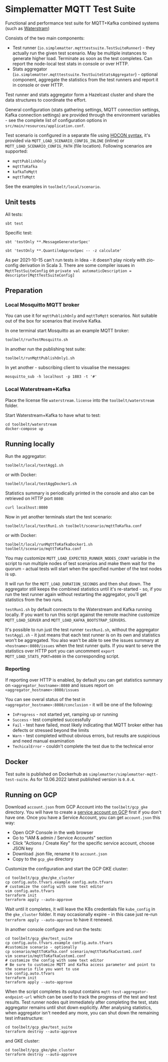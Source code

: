 # Simplematter MQTT Test Suite

Functional and performance test suite for MQTT+Kafka combined systems (such as [Waterstram](waterstream.io)) 

Consists of the two main components:

- Test runner (`io.simplematter.mqtttestsuite.TestSuiteRunner`) - they actually run the given test scenario. 
  May be multiple instances to generate higher load. Terminate as soon as the test completes.
  Can report the node-local test stats in console or over HTTP.
- Stats aggregator (`io.simplematter.mqtttestsuite.TestSuiteStatsAggregator`) - optional component, 
  aggregate the statistics from the test runners and report it in console or over HTTP.

Test runner and stats aggregator form a Hazelcast cluster and share the data structures to coordinate the effort. 

General configuration (stats gathering settings, MQTT connection settings, Kafka connection settings)
are provided through the environment variables - see the complete list of configuration options in `src/main/resources/application.conf`.

Test scenario is configured in a separate file using [HOCON syntax](https://github.com/lightbend/config), 
it's provided via `MQTT_LOAD_SCENARIO_CONFIG_INLINE` (inline) or `MQTT_LOAD_SCENARIO_CONFIG_PATH` (file location).
Following scenarios are supported:

- `mqttPublishOnly`
- `mqttToKafka`
- `kafkaToMqtt`
- `mqttToMqtt`

See the examples in `toolbelt/local/scenario`.

## Unit tests 

All tests:

    sbt test

Specific test:

    sbt 'testOnly **.MessageGeneratorSpec'

    sbt 'testOnly **.QuantileApproxSpec -- -z calculate'

As per 2021-10-15 can't run tests in Idea - it doesn't play nicely with zio-config derivation in Scala 3. 
There are some compiler issues in `MqttTestSuiteConfig` on `private val automaticDescription = descriptor[MqttTestSuiteConfig]`

## Preparation 

### Local Mosquitto MQTT broker

You can use it for `mqttPublishOnly` and `mqttToMqtt` scenarios. 
Not suitable out of the box for scenarios that involve Kafka. 

In one terminal start Mosquitto as an example MQTT broker:

    toolbelt/runTestMosquitto.sh

In another run the publishing test suite:

    toolbelt/runMqttPublishOnly1.sh

In yet another - subscribing client to visualise the messages:

    mosquitto_sub -h localhost -p 1883 -t '#'

### Local Waterstream+Kafka

Place the license file `waterstream.license` into the `toolbelt/waterstream` folder.

Start Waterstream+Kafka to have what to test:

    cd toolbelt/waterstream
    docker-compose up

## Running locally 

Run the aggregator:

    toolbelt/local/testAgg1.sh

or with Docker:

    toolbelt/local/testAggDocker1.sh

Statistics summary is periodically printed in the console and also can be retrieved on HTTP port `8080`:

    curl localhost:8080

Now in yet another terminals start the test scenario:

    toolbelt/local/testRun1.sh toolbelt/scenario/mqttToKafka.conf

or with Docker:

    toolbelt/local/runMqttToKafkaDocker1.sh toolbelt/scenario/mqttToKafka.conf

You may customize `MQTT_LOAD_EXPECTED_RUNNER_NODES_COUNT` variable in the script 
to run multiple nodes of test scenarios 
and make them wait for the quorum - actual tests will start when the specified number
of the test nodes is up.

It will run for the `MQTT_LOAD_DURATION_SECONDS` and then shut down. The aggregator still keeps the
combined statistics until it's re-started - so, if you run the test runner again without restarting
the aggregator, you'll get statistics from the two runs.

`testRun1.sh` by default connects to the Waterstream and Kafka running locally.
If you want to run this script against the remote machine customize `MQTT_LOAD_SERVER` and `MQTT_LOAD_KAFKA_BOOTSTRAP_SERVERS`.

It's possible to run just the test runner `testRun1.sh`, without the aggregator `testAgg1.sh` - 
it just means that each test runner is on its own and statistics won't be aggregated. 
You also wan't be able to see the issues summary at `<hostname>:8080/issues` when the test runner quits.
If you want to serve the statistics over HTTP port you can uncomment `export MQTT_LOAD_STATS_PORT=8080` in the 
corresponding script.

### Reporting 

If reporting over HTTP is enabled, by default you can get statistics summary on `<aggregator_hostname>:8080` 
and issues report on `<aggregator_hostname>:8080/issues`

You can see overal status of the test in `<aggregator_hostname>:8080/conclusion` - it will be one of the following:
- `InProgress` - not started yet, ramping up or running
- `Success` - test completed successfully
- `Fail` - test have failed, most likely indicating that MQTT broker either has defects or stressed beyond the limits 
- `Warn` - test completed without obvious errors, but results are suspicious and need manual examination 
- `TechicalError` - couldn't complete the test due to the technical error

## Docker

Test suite is published on Dockerhub as `simplematter/simplematter-mqtt-test-suite`. 
As for 13.06.2022 latest published version is `0.0.4`.

## Running on GCP

Download `account.json` from GCP Account into the `toolbelt/gcp_gke` directory.
You will have to create a [service account on GCP](https://cloud.google.com/iam/docs/creating-managing-service-account-keys) first if you don't have one.
Once you have a Service Account, you can get `account.json` this way:
- Open GCP Console in the web browser
- Go to "IAM & admin / Service Accounts" section
- Click "Actions / Create Key" for the specific service account, choose JSON key
- Download .json file, rename it to `account.json`
- Copy to the `gcp_gke` directory

Customize the configuration and start the GCP GKE cluster:

    cd toolbelt/gcp_gke/gke_cluster
    cp config.auto.tfvars.example config.auto.tfvars
    # customize the config with some text editor
    vim config.auto.tfvars 
    terraform init
    terraform apply --auto-approve

Wait until it completes, it will leave the K8s credentials file `kube_config` in the `gke_cluster` folder.
It may occasionally expire - in this case just re-run `terraform apply --auto-approve` to have it renewed.

In another console configure and run the tests:

    cd toolbelt/gcp_gke/test_suite
    cp config.auto.tfvars.example config.auto.tfvars
    #customize scenario - optionally
    cp scenario/mqttToKafka.conf scenario/mqttToKafkaCustom1.conf
    vim scenario/mqttToKafkaCustom1.conf
    # customize the config with some text editor
    # Be sure to customize MQTT and Kafka access parameter and point to the scenario file you want to use
    vim config.auto.tfvars 
    terraform init
    terraform apply --auto-approve

When the script completes its output contains `mqtt-test-aggregator-endpoint-url` which can be used
to track the progress of the test and test results. Test runner nodes quit immediately after completing the test,
stats aggregator remains until shot down explicitly. After analysing statistics, when aggregator isn't needed 
any more, you can shut down the remaining test infrastructure:

    cd toolbelt/gcp_gke/test_suite
    terraform destroy --auto-approve

and GKE cluster:

    cd toolbelt/gcp_gke/gke_cluster
    terraform destroy --auto-approve
